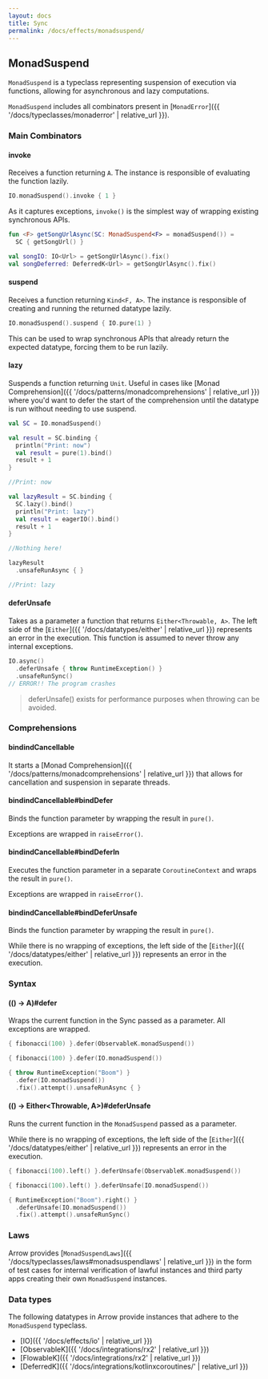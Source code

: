 ```yaml
---
layout: docs
title: Sync
permalink: /docs/effects/monadsuspend/
---
```


## MonadSuspend

`MonadSuspend` is a typeclass representing suspension of execution via functions, allowing for asynchronous and lazy computations.

`MonadSuspend` includes all combinators present in [`MonadError`]({{ '/docs/typeclasses/monaderror' | relative_url }}).

### Main Combinators

#### invoke

Receives a function returning `A`. The instance is responsible of evaluating the function lazily.

```kotlin
IO.monadSuspend().invoke { 1 }
```

As it captures exceptions, `invoke()` is the simplest way of wrapping existing synchronous APIs.

```kotlin
fun <F> getSongUrlAsync(SC: MonadSuspend<F> = monadSuspend()) =
  SC { getSongUrl() }

val songIO: IO<Url> = getSongUrlAsync().fix()
val songDeferred: DeferredK<Url> = getSongUrlAsync().fix()
```

#### suspend

Receives a function returning `Kind<F, A>`. The instance is responsible of creating and running the returned datatype lazily.

```kotlin
IO.monadSuspend().suspend { IO.pure(1) }
```

This can be used to wrap synchronous APIs that already return the expected datatype, forcing them to be run lazily.

#### lazy

Suspends a function returning `Unit`.
Useful in cases like [Monad Comprehension]({{ '/docs/patterns/monadcomprehensions' | relative_url }}) where you'd want to defer the start of the comprehension until the datatype is run without needing to use suspend.

```kotlin
val SC = IO.monadSuspend()

val result = SC.binding {
  println("Print: now")
  val result = pure(1).bind()
  result + 1
}

//Print: now

val lazyResult = SC.binding {
  SC.lazy().bind()
  println("Print: lazy")
  val result = eagerIO().bind()
  result + 1
}

//Nothing here!

lazyResult
  .unsafeRunAsync { }

//Print: lazy
```

#### deferUnsafe

Takes as a parameter a function that returns `Either<Throwable, A>`.
The left side of the [`Either`]({{ '/docs/datatypes/either' | relative_url }}) represents an error in the execution.
This function is assumed to never throw any internal exceptions.

```kotlin
IO.async()
  .deferUnsafe { throw RuntimeException() }
  .unsafeRunSync()
// ERROR!! The program crashes
```

> deferUnsafe() exists for performance purposes when throwing can be avoided.

### Comprehensions

#### bindindCancellable

It starts a [Monad Comprehension]({{ '/docs/patterns/monadcomprehensions' | relative_url }}) that allows for cancellation and suspension in separate threads.

#### bindindCancellable#bindDefer

Binds the function parameter by wrapping the result in `pure()`.

Exceptions are wrapped in `raiseError()`.

#### bindindCancellable#bindDeferIn

Executes the function parameter in a separate `CoroutineContext` and wraps the result in `pure()`.

Exceptions are wrapped in `raiseError()`.

#### bindindCancellable#bindDeferUnsafe

Binds the function parameter by wrapping the result in `pure()`.

While there is no wrapping of exceptions, the left side of the [`Either`]({{ '/docs/datatypes/either' | relative_url }}) represents an error in the execution.

### Syntax

#### (() -> A)#defer

Wraps the current function in the Sync passed as a parameter. All exceptions are wrapped.

```kotlin
{ fibonacci(100) }.defer(ObservableK.monadSuspend())
```

```kotlin
{ fibonacci(100) }.defer(IO.monadSuspend())
```

```kotlin
{ throw RuntimeException("Boom") }
  .defer(IO.monadSuspend())
  .fix().attempt().unsafeRunAsync { }
```

#### (() -> Either<Throwable, A>)#deferUnsafe

Runs the current function in the `MonadSuspend` passed as a parameter.

While there is no wrapping of exceptions, the left side of the [`Either`]({{ '/docs/datatypes/either' | relative_url }}) represents an error in the execution.

```kotlin
{ fibonacci(100).left() }.deferUnsafe(ObservableK.monadSuspend())
```

```kotlin
{ fibonacci(100).left() }.deferUnsafe(IO.monadSuspend())
```

```kotlin
{ RuntimeException("Boom").right() }
  .deferUnsafe(IO.monadSuspend())
  .fix().attempt().unsafeRunSync()
```

### Laws

Arrow provides [`MonadSuspendLaws`]({{ '/docs/typeclasses/laws#monadsuspendlaws' | relative_url }}) in the form of test cases for internal verification of lawful instances and third party apps creating their own `MonadSuspend` instances.

### Data types

The following datatypes in Arrow provide instances that adhere to the `MonadSuspend` typeclass.

- [IO]({{ '/docs/effects/io' | relative_url }})
- [ObservableK]({{ '/docs/integrations/rx2' | relative_url }})
- [FlowableK]({{ '/docs/integrations/rx2' | relative_url }})
- [DeferredK]({{ '/docs/integrations/kotlinxcoroutines/' | relative_url }})
